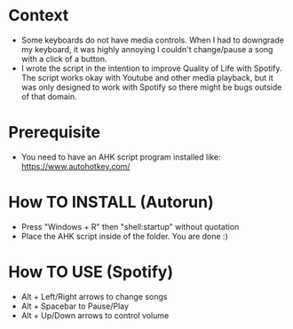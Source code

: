 # Context
- Some keyboards do not have media controls. When I had to downgrade my keyboard, it was highly annoying I couldn't change/pause a song with a click of a button. 
- I wrote the script in the intention to improve Quality of Life with Spotify. The script works okay with Youtube and other media playback, but it was only designed to work with Spotify so there might be bugs outside of that domain.
# Prerequisite
- You need to have an AHK script program installed like: https://www.autohotkey.com/
# How TO INSTALL (Autorun)
- Press "Windows + R" then "shell:startup" without quotation
- Place the AHK script inside of the folder. You are done :)
# How TO USE (Spotify)
- Alt + Left/Right arrows to change songs
- Alt + Spacebar to Pause/Play
- Alt + Up/Down arrows to control volume

